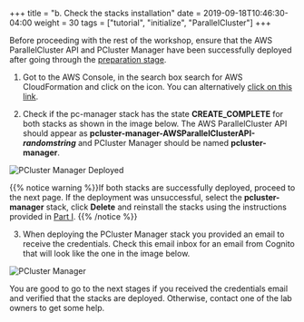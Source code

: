 +++
title = "b. Check the stacks installation"
date = 2019-09-18T10:46:30-04:00
weight = 30
tags = ["tutorial", "initialize", "ParallelCluster"]
+++

Before proceeding with the rest of the workshop, ensure that the AWS ParallelCluster API and PCluster Manager have been successfully deployed after going through the [preparation stage](/02-aws-getting-started/04-pcluster-stacks.html).

1. Got to the AWS Console, in the search box search for AWS CloudFormation and click on the icon. You can alternatively [click on this link](https://console.aws.amazon.com/cloudformation/home).

2. Check if the pc-manager stack has the state **CREATE_COMPLETE** for both stacks as shown in the image below. The AWS ParallelCluster API should appear as **pcluster-manager-AWSParallelClusterAPI-*randomstring*** and PCluster Manager should be named **pcluster-manager**.

![PCluster Manager Deployed](/images/hpc-aws-parallelcluster-workshop/pcmanager-deployed.png)

{{% notice warning %}}If both stacks are successfully deployed, proceed to the next page. If the deployment was unsuccessful, select the **pcluster-manager** stack, click **Delete** and reinstall the stacks using the instructions provided in [Part I](/02-aws-getting-started/04-pcluster-stacks.html).
{{% /notice %}}

3. When deploying the PCluster Manager stack you provided an email to receive the credentials. Check this email inbox for an email from Cognito that will look like the one in the image below.

![PCluster Manager](/images/hpc-aws-parallelcluster-workshop/pcm-email.png)

You are good to go to the next stages if you received the credentials email and verified that the stacks are deployed. Otherwise, contact one of the lab owners to get some help.
